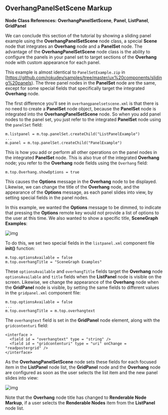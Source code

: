 ## OverhangPanelSetScene Markup

**Node Class References:** **OverhangPanelSetScene**, **Panel**, **ListPanel**, **GridPanel**

We can conclude this section of the tutorial by showing a sliding panel example using the **OverhangPanelSetScene** node class, a special **Scene** node that integrates an **Overhang** node and a **PanelSet** node. The advantage of the **OverhangPanelSetScene** node class is the ability to configure the panels in your panel set to target sections of the **Overhang** node with custom appearance for each panel.

This example is almost identical to `PanelSetExample.zip` in [https://github.com/rokudev/samples/tree/master/ux%20components/sliding%20panels). The three panel nodes in the **PanelSet** node are the same, except for some special fields that specifically target the integrated **Overhang** node.

The first difference you'll see in `overhangpanelsetscene.xml` is that there is no need to create a **PanelSet** node object, because the **PanelSet** node is integrated into the **OverhangPanelSetScene** node. So when you add panel nodes to the panel set, you just refer to the integrated **PanelSet** node using the `panelSet` field:

```
m.listpanel = m.top.panelSet.createChild("ListPanelExample")
...
m.panel = m.top.panelSet.createChild("PanelExample")
```

This is how you add or perform all other operations on the panel nodes in the integrated **PanelSet** node. This is also true of the integrated **Overhang** node; you refer to the **Overhang** node fields using the `Overhang` field:

```
m.top.Overhang.showOptions = true
```

This causes the **Options** message in the **Overhang** node to be displayed. Likewise, we can change the title of the **Overhang** node, and the appearance of the **Options** message, as each panel slides into view, by setting special fields in the panel nodes.

In this example, we wanted the **Options** message to be dimmed, to indicate that pressing the **Options** remote key would not provide a list of options to the user at this time. We also wanted to show a specific title, **SceneGraph Examples**:

![img](https://sdkdocs.roku.com/download/attachments/4262988/overhangpanelsetdoc.jpg?version=2&modificationDate=1472838792697&api=v2)

To do this, we set two special fields in the `listpanel.xml` component file **init()** function:

```
m.top.optionsAvailable = false
m.top.overhangTitle = "SceneGraph Examples"
```

These `optionsAvailable` and `overhangTitle` fields target the **Overhang** node `optionsAvailable` and `title` fields when the **ListPanel** node is visible on the screen. Likewise, we change the appearance of the **Overhang** node when the **GridPanel** node is visible, by setting the same fields to different values in the `gridpanel.xml` component file:

```
m.top.optionsAvailable = false
...
m.top.overhangTitle = m.top.overhangtext
```

The `overhangtext` field is set in the **GridPanel** node **<interface>** element, along with the `gridcontenturi` field:

```
<interface >
  <field id = "overhangtext" type = "string" />
  <field id = "gridcontenturi" type = "uri" onChange = "readpostergrid" />
</interface>
```

As the **OverhangPanelSetScene** node sets these fields for each focused item in the **ListPanel** node list, the **GridPanel** node and the **Overhang** node are configured as soon as the user selects the list item and the new panel slides into view:

![img](https://sdkdocs.roku.com/download/attachments/4262988/gridpanelopsdoc.jpg?version=2&modificationDate=1472838855164&api=v2)

Note that the **Overhang** node title has changed to **Renderable Node Markup**, if a user selects the **Renderable Nodes** item from the **ListPanel** node list.